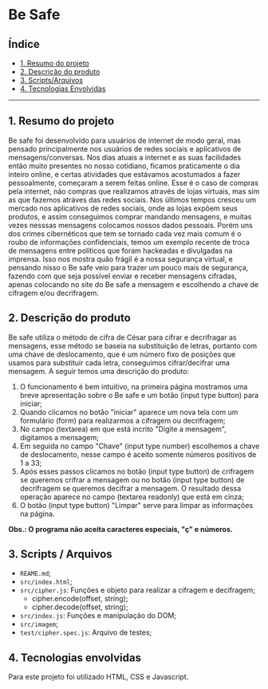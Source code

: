 # Be Safe

## Índice


* [1. Resumo do projeto](#1-resumo-do-projeto)
* [2. Descrição do produto](#2-descrição-do-produto)
* [3. Scripts/Arquivos](#3-scripts-/-arquivos)
* [4. Tecnologias Envolvidas](#4-tecnologias-envolvidas)


***

## 1. Resumo do projeto

  Be safe foi desenvolvido para usuários de internet de modo geral, mas pensado principalmente nos usuários de redes sociais e aplicativos de mensagens/conversas. Nos dias atuais a internet e as suas facilidades então muito presentes no nosso cotidiano, ficamos praticamente o dia inteiro online, e certas atividades que estávamos acostumados a fazer pessoalmente, começaram a serem feitas online. Esse é o caso de compras pela internet, não compras que realizamos através de lojas virtuais, mas sim as que fazemos atráves das redes sociais. Nos últimos tempos cresceu um mercado nos aplicativos de redes sociais, onde as lojas expõem seus produtos, e assim conseguimos comprar mandando mensagens, e muitas vezes nesssas mensagens colocamos nossos dados pessoais. Porém uns dos crimes cibernéticos que tem se tornado cada vez mais comum é o roubo de informações confidenciais, temos um exemplo recente de troca de mensagens entre políticos que foram hackeadas e divulgadas na imprensa. Isso nos mostra quão frágil é a nossa segurança virtual, e pensando nisso o Be safe veio para trazer um pouco mais de segurança, fazendo com que seja possível enviar e receber mensagens cifradas, apenas colocando no site do Be safe a mensagem e escolhendo a chave de cifragem e/ou decrifragem.


## 2. Descrição do produto

  Be safe utiliza o método de cifra de César para cifrar e decrifragar as mensagens, esse método se baseia na substituição de letras, portanto com uma chave de deslocamento, que é um número fixo de posições que usamos para substituir cada letra, conseguimos cifrar/decifrar uma mensagem. A seguir temos uma descrição do produto:

1. O funcionamento é bem intuitivo, na primeira página mostramos uma breve apresentação sobre o Be safe e um botão (input type button) para iniciar;
2. Quando clicamos no botão "iniciar" aparece um nova tela com um formulário (form) para realizarmos a cifragem ou decrifragem; 
3. No campo (textarea) em que está incrito "Digite a mensagem", digitamos a mensagem;
4. Em seguida no campo "Chave" (input type number) escolhemos a chave de deslocamento, nesse campo é aceito somente números positivos de 1 a 33;
5. Após esses passos clicamos no botão (input type button) de crifragem se queremos crifrar a mensagem ou no botão (input type button) de decrifragem se queremos decifrar a mensagem. O resultado dessa operação aparece no campo (textarea readonly) que está em cinza;
6. O botão (input type button) "Limpar" serve para limpar as informações na página.

**Obs.: O programa não aceita caracteres especiais, "ç" e números.**


## 3. Scripts / Arquivos

* `REAME.md`;
* `src/index.html`;
* `src/cipher.js`: Funções e objeto para realizar a cifragem e decifragem;
  - cipher.encode(offset, string);
  - cipher.decode(offset, string);
* `src/index.js`: Funções e manipulação do DOM;
* `src/imagem`;
* `test/cipher.spec.js`: Arquivo de testes;

## 4. Tecnologias envolvidas

 Para este projeto foi utilizado HTML, CSS e Javascript.



